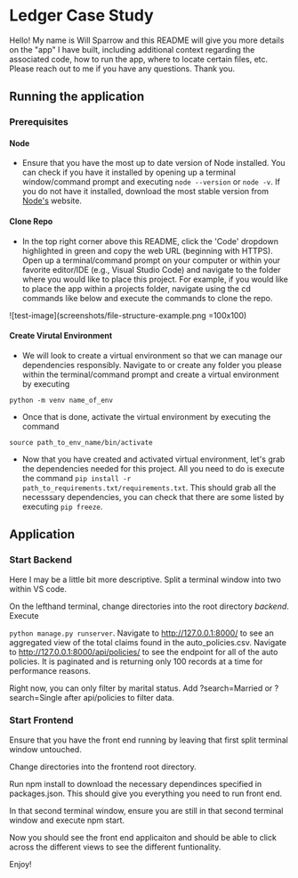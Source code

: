 # Ledger Case Study

Hello! My name is Will Sparrow and this README will give you more details on the "app" I have built, including additional context regarding the associated code, how to run the app, where to locate certain files, etc. Please reach out to me if you have any questions. Thank you.

## Running the application

### Prerequisites
#### Node
* Ensure that you have the most up to date version of Node installed. You can check if you have it installed by opening up a terminal window/command prompt and executing `node --version` or `node -v`. If you do not have it installed, download the most stable version from [Node's](https://nodejs.org/en/) website.

#### Clone Repo
* In the top right corner above this README, click the 'Code' dropdown highlighted in green and copy the web URL (beginning with HTTPS). Open up a terminal/command prompt on your computer or within your favorite editor/IDE (e.g., Visual Studio Code) and navigate to the folder where you would like to place this project. For example, if you would like to place the app within a projects folder, navigate using the cd commands like below and execute the commands to clone the repo.

![test-image](screenshots/file-structure-example.png =100x100)

#### Create Virutal Environment
* We will look to create a virtual environment so that we can manage our dependencies responsibly. Navigate to or create any folder you please within the terminal/command prompt and create a virtual environment by executing

`python -m venv name_of_env`

* Once that is done, activate the virtual environment by executing the command

`source path_to_env_name/bin/activate`

* Now that you have created and activated virtual environment, let's grab the dependencies needed for this project. All you need to do is execute the command `pip install -r path_to_requirements.txt/requirements.txt`. This should grab all the necesssary dependencies, you can check that there are some listed by executing `pip freeze`.

## Application

### Start Backend
Here I may be a little bit more descriptive. Split a terminal window into two within VS code.

On the lefthand terminal, change directories into the root directory _backend_. Execute 

`python manage.py runserver`. Navigate to http://127.0.0.1:8000/ to see an aggregated view of the total claims found in the auto_policies.csv. Navigate to
http://127.0.0.1:8000/api/policies/ to see the endpoint for all of the auto policies. It is paginated and is returning only 100 records at a time for performance reasons.

Right now, you can only filter by marital status. Add ?search=Married or ?search=Single after api/policies to filter data.

### Start Frontend
Ensure that you have the front end running by leaving that first split terminal window untouched.

Change directories into the frontend root directory.

Run npm install to download the necessary dependinces specified in packages.json. This should give you everything you need to run front end.

In that second terminal window, ensure you are still in that second terminal window and execute npm start.

Now you should see the front end applicaiton and should be able to click across the different views to see the different funtionality. 

Enjoy!


